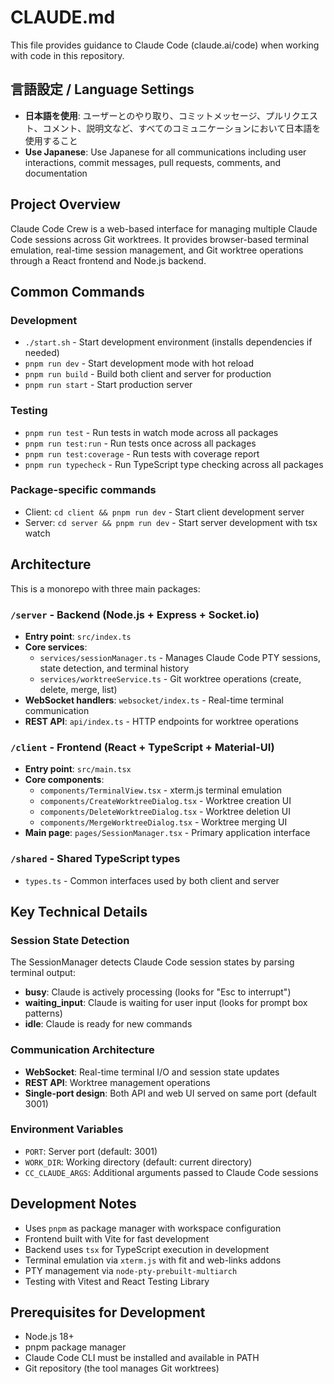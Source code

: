 # CLAUDE.md

This file provides guidance to Claude Code (claude.ai/code) when working with code in this repository.

## 言語設定 / Language Settings
- **日本語を使用**: ユーザーとのやり取り、コミットメッセージ、プルリクエスト、コメント、説明文など、すべてのコミュニケーションにおいて日本語を使用すること
- **Use Japanese**: Use Japanese for all communications including user interactions, commit messages, pull requests, comments, and documentation

## Project Overview

Claude Code Crew is a web-based interface for managing multiple Claude Code sessions across Git worktrees. It provides browser-based terminal emulation, real-time session management, and Git worktree operations through a React frontend and Node.js backend.

## Common Commands

### Development
- `./start.sh` - Start development environment (installs dependencies if needed)
- `pnpm run dev` - Start development mode with hot reload
- `pnpm run build` - Build both client and server for production
- `pnpm run start` - Start production server

### Testing
- `pnpm run test` - Run tests in watch mode across all packages
- `pnpm run test:run` - Run tests once across all packages
- `pnpm run test:coverage` - Run tests with coverage report
- `pnpm run typecheck` - Run TypeScript type checking across all packages

### Package-specific commands
- Client: `cd client && pnpm run dev` - Start client development server
- Server: `cd server && pnpm run dev` - Start server development with tsx watch

## Architecture

This is a monorepo with three main packages:

### `/server` - Backend (Node.js + Express + Socket.io)
- **Entry point**: `src/index.ts`
- **Core services**:
  - `services/sessionManager.ts` - Manages Claude Code PTY sessions, state detection, and terminal history
  - `services/worktreeService.ts` - Git worktree operations (create, delete, merge, list)
- **WebSocket handlers**: `websocket/index.ts` - Real-time terminal communication
- **REST API**: `api/index.ts` - HTTP endpoints for worktree operations

### `/client` - Frontend (React + TypeScript + Material-UI)
- **Entry point**: `src/main.tsx`
- **Core components**:
  - `components/TerminalView.tsx` - xterm.js terminal emulation
  - `components/CreateWorktreeDialog.tsx` - Worktree creation UI
  - `components/DeleteWorktreeDialog.tsx` - Worktree deletion UI
  - `components/MergeWorktreeDialog.tsx` - Worktree merging UI
- **Main page**: `pages/SessionManager.tsx` - Primary application interface

### `/shared` - Shared TypeScript types
- `types.ts` - Common interfaces used by both client and server

## Key Technical Details

### Session State Detection
The SessionManager detects Claude Code session states by parsing terminal output:
- **busy**: Claude is actively processing (looks for "Esc to interrupt")
- **waiting_input**: Claude is waiting for user input (looks for prompt box patterns)
- **idle**: Claude is ready for new commands

### Communication Architecture
- **WebSocket**: Real-time terminal I/O and session state updates
- **REST API**: Worktree management operations
- **Single-port design**: Both API and web UI served on same port (default 3001)

### Environment Variables
- `PORT`: Server port (default: 3001)
- `WORK_DIR`: Working directory (default: current directory)
- `CC_CLAUDE_ARGS`: Additional arguments passed to Claude Code sessions

## Development Notes

- Uses `pnpm` as package manager with workspace configuration
- Frontend built with Vite for fast development
- Backend uses `tsx` for TypeScript execution in development
- Terminal emulation via `xterm.js` with fit and web-links addons
- PTY management via `node-pty-prebuilt-multiarch`
- Testing with Vitest and React Testing Library

## Prerequisites for Development

- Node.js 18+
- pnpm package manager
- Claude Code CLI must be installed and available in PATH
- Git repository (the tool manages Git worktrees)
